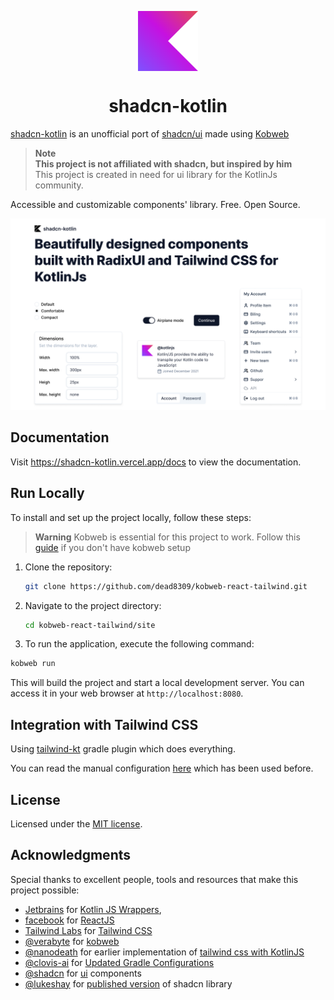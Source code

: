<p align="center">
 <img align="center" src="./metadata/kotlin1.svg" height="96" />
 <h1 align="center">
  shadcn-kotlin
 </h1>
</p>

[shadcn-kotlin](https://shadcn-kotlin.vercel.app) is an unofficial port of [shadcn/ui](https://ui.shadcn.com/) made using [Kobweb](https://kobweb.varabyte.com/)

> **Note** <br> **This project is not affiliated with shadcn, but inspired by him** <br> This project is created in need for ui library for the KotlinJs community.

Accessible and customizable components' library. Free. Open Source.

![cover](./metadata/cover.png)

## Documentation

Visit https://shadcn-kotlin.vercel.app/docs to view the documentation.

## Run Locally

To install and set up the project locally, follow these steps:

> **Warning**
> Kobweb is essential for this project to work. Follow
> this [guide](https://github.com/varabyte/kobweb#install-the-kobweb-binary) if you don't have kobweb setup

1. Clone the repository:

   ```bash
   git clone https://github.com/dead8309/kobweb-react-tailwind.git
   ```

2. Navigate to the project directory:

   ```bash
   cd kobweb-react-tailwind/site
   ```

3. To run the application, execute the following command:

```bash
kobweb run
```

This will build the project and start a local development server. You can access it in your web browser
at `http://localhost:8080`.


## Integration with Tailwind CSS
Using [tailwind-kt](https://github.con/dead8309/tailwind-kt) gradle plugin which does everything.

You can read the manual configuration [here](./tailwind-integration.md) which has been used before.


## License

Licensed under the [MIT license](./LICENSE).


## Acknowledgments

Special thanks to excellent people, tools and resources that make this project possible:

* [Jetbrains](https://github.com/JetBrains) for [Kotlin JS Wrappers](https://github.com/JetBrains/kotlin-wrappers), 
* [facebook](https://github.com/facebook) for [ReactJS](https://github.com/facebook/react)
* [Tailwind Labs](https://github.com/tailwindlabs) for [Tailwind CSS](https://github.com/tailwindlabs/tailwindcss)
* [@verabyte](https://github.com/varabyte/kobweb) for [kobweb](https://github.com/varabyte/kobweb)
* [@nanodeath](https://github.com/nanodeath) for earlier implementation of [tailwind css with KotlinJS](https://github.com/nanodeath/kotlinjs-tailwindcss)
* [@clovis-ai](https://gitlab.com/clovis-ai) for [Updated Gradle Configurations](https://gitlab.com/opensavvy/decouple/-/blob/16bb282309daba3a9b364a53518bc4a6e5f74128/demos/demo-web/build.gradle.kts)
* [@shadcn](https://github.com/shadcn) for [ui](https://github.com/shadcn/ui) components
* [@lukeshay](https://github.com/lukeshay) for [published version](https://github.com/lukeshay/ui) of shadcn library